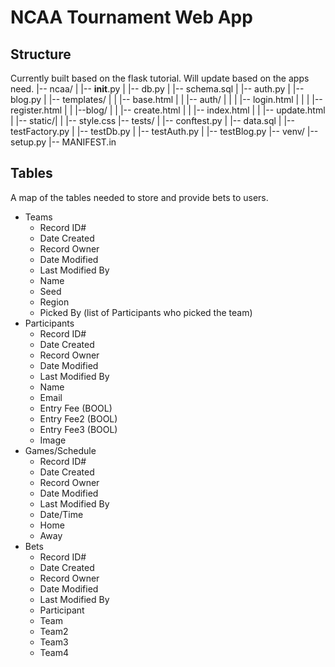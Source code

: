 # NCAA Tournament Web App

## Structure
Currently built based on the flask tutorial. Will update based on the apps need.
|-- ncaa/
|   |-- __init__.py
|   |-- db.py
|   |-- schema.sql
|   |-- auth.py
|   |-- blog.py
|   |-- templates/
|   |   |-- base.html
|   |   |-- auth/
|   |   |   |-- login.html
|   |   |   |-- register.html
|   |   |--blog/
|   |       |-- create.html
|   |       |-- index.html
|   |       |-- update.html
|   |-- static/|
|       |-- style.css
|-- tests/
|   |-- conftest.py
|   |-- data.sql
|   |-- testFactory.py
|   |-- testDb.py
|   |-- testAuth.py
|   |-- testBlog.py
|-- venv/
|-- setup.py
|-- MANIFEST.in


## Tables
A map of the tables needed to store and provide bets to users.
* Teams
    * Record ID#
    * Date Created
    * Record Owner
    * Date Modified
    * Last Modified By
    * Name
    * Seed
    * Region
    * Picked By (list of Participants who picked the team)
* Participants
    * Record ID#
    * Date Created
    * Record Owner
    * Date Modified
    * Last Modified By
    * Name
    * Email
    * Entry Fee (BOOL)
    * Entry Fee2 (BOOL)
    * Entry Fee3 (BOOL)
    * Image
* Games/Schedule
    * Record ID#
    * Date Created
    * Record Owner
    * Date Modified
    * Last Modified By
    * Date/Time
    * Home
    * Away
* Bets
    * Record ID#
    * Date Created
    * Record Owner
    * Date Modified
    * Last Modified By
    * Participant
    * Team
    * Team2
    * Team3
    * Team4
